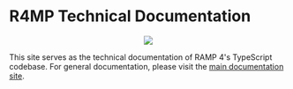 # R4MP Technical Documentation

<p align="center"><img src="https://raw.githubusercontent.com/ramp4-pcar4/ramp4-pcar4/main/assets/logo.svg"></p>

This site serves as the technical documentation of RAMP 4's TypeScript codebase. For general documentation, please visit the [main documentation site](https://{{repo-owner}}.github.io/ramp4-pcar4/{{ramp-version}}/docs/).
